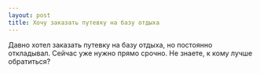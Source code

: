 ```yaml
---
layout: post 
title: Хочу заказать путевку на базу отдыха 
--- 
```

Давно хотел заказать путевку на базу отдыха, но постоянно откладывал. Сейчас уже нужно прямо срочно. Не знаете, к кому лучше обратиться?